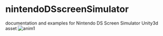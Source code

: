 # nintendoDSscreenSimulator
documentation and examples for Nintendo DS Screen Simulator Unity3d asset
![anim1](https://github.com/eagleEggs/nintendoDSscreenSimulator/blob/master/dsDemo3.gif?raw=true)
